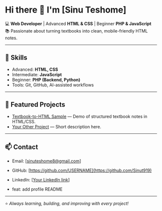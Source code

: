 # Hi there 👋 I'm [Sinu Teshome]

💻 **Web Developer** | Advanced **HTML & CSS** | Beginner **PHP & JavaScript**  
📚 Passionate about turning textbooks into clean, mobile-friendly HTML notes.  

---

## 🔧 Skills
- Advanced: **HTML, CSS**
- Intermediate: **JavaScript**
- Beginner: **PHP (Backend, Python)**
- Tools: Git, GitHub, AI-assisted workflows

---

## 📌 Featured Projects
- [Textbook-to-HTML Sample](https://github.com/Sinut919/textbook-to-html-sample) — Demo of structured textbook notes in HTML/CSS.  
- [Your Other Project](https://github.com/Sinut919/REPO) — Short description here.  

---

## 📫 Contact
- Email: [sinuteshome8@gmail.com]  
- GitHub: [https://github.com/USERNAME](https://github.com/Sinut919)  
- LinkedIn: [[Your LinkedIn link](https://www.linkedin.com/in/sinu-teshome-572a12276?utm_source=share&utm_campaign=share_via&utm_content=profile&utm_medium=android_app)]

- feat: add profile README

---

⭐ *Always learning, building, and improving with every project!*
